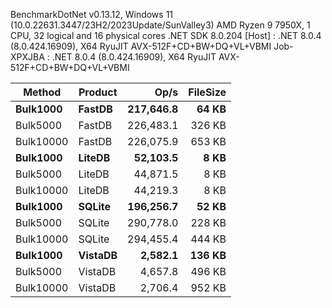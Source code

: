 
BenchmarkDotNet v0.13.12, Windows 11 (10.0.22631.3447/23H2/2023Update/SunValley3)
AMD Ryzen 9 7950X, 1 CPU, 32 logical and 16 physical cores
.NET SDK 8.0.204
  [Host]     : .NET 8.0.4 (8.0.424.16909), X64 RyuJIT AVX-512F+CD+BW+DQ+VL+VBMI
  Job-XPXJBA : .NET 8.0.4 (8.0.424.16909), X64 RyuJIT AVX-512F+CD+BW+DQ+VL+VBMI


 Method    | Product | Op/s      | FileSize |
---------- |-------- |----------:|---------:|
 **Bulk1000**  | **FastDB**  | **217,646.8** |    **64 KB** |
 Bulk5000  | FastDB  | 226,483.1 |   326 KB |
 Bulk10000 | FastDB  | 226,075.9 |   653 KB |
 **Bulk1000**  | **LiteDB**  |  **52,103.5** |     **8 KB** |
 Bulk5000  | LiteDB  |  44,871.5 |     8 KB |
 Bulk10000 | LiteDB  |  44,219.3 |     8 KB |
 **Bulk1000**  | **SQLite**  | **196,256.7** |    **52 KB** |
 Bulk5000  | SQLite  | 290,778.0 |   228 KB |
 Bulk10000 | SQLite  | 294,455.4 |   444 KB |
 **Bulk1000**  | **VistaDB** |   **2,582.1** |   **136 KB** |
 Bulk5000  | VistaDB |   4,657.8 |   496 KB |
 Bulk10000 | VistaDB |   2,706.4 |   952 KB |

